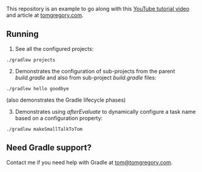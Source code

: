 This repository is an example to go along with this [YouTube tutorial video](https://youtu.be/DY6bn14Gu58) and article 
at [tomgregory.com](https://tomgregory.com/gradle-evaluation-order-for-multi-project-builds).

## Running


1. See all the configured projects:

`./gradlew projects`


2. Demonstrates the configuration of sub-projects from the parent *build.gradle*
and also from sub-project *build.gradle* files:

`./gradlew hello goodbye`

(also demonstrates the Gradle lifecycle phases)

3. Demonstrates using *afterEvaluate* to dynamically configure a task 
name based on a configuration property:

`./gradlew makeSmallTalkToTom`

## Need Gradle support?
Contact me if you need help with Gradle at [tom@tomgregory.com](mailto:tom@tomgregory.com).
